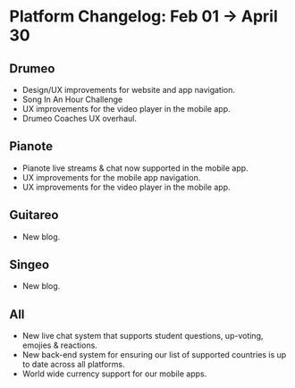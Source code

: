 # Platform Changelog: Feb 01 -> April 30

## Drumeo
- Design/UX improvements for website and app navigation.
- Song In An Hour Challenge
- UX improvements for the video player in the mobile app.
- Drumeo Coaches UX overhaul.

## Pianote
- Pianote live streams & chat now supported in the mobile app.
- UX improvements for the mobile app navigation.
- UX improvements for the video player in the mobile app.

## Guitareo
- New blog.

## Singeo
- New blog.

## All
- New live chat system that supports student questions, up-voting, emojies & reactions.
- New back-end system for ensuring our list of supported countries is up to date across all platforms.
- World wide currency support for our mobile apps.